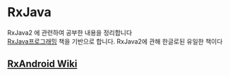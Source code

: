 # RxJava
RxJava2 에 관련하여 공부한 내용을 정리합니다</br>
[RxJava프로그래밍](http://www.hanbit.co.kr/media/books/book_view.html?p_code=B3448548347) 책을 기반으로 합니다. RxJava2에 관해 한글로된 유일한 책이다

## [RxAndroid Wiki]("https://github.com/ReactiveX/RxAndroid/wiki")
